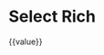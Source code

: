 # Select Rich

<div id="ex-build-01">
  <build ref="build" :data="data" :value="value" :errors="errors" ></build>
  <div>{{value}}</div>
</div>
<script>
var ex_build_01 = new Vue({
  el: '#ex-build-01',
  data: function () {
    var self = this
    var data = [
      {
        name: 'basic',
        title: '基本信息',
        labelWidth: 150,
        staticSuffix: '_static',
        fields: [
          {name: 'str1', label: '字符串1', placeholder: '请输入...', help: '帮助信息',
            info: 'info信息', required: true, rule: {type: 'email'}, onChange: function(value, data){
              self.$set(data, 'str2', value)
            }},
          {name: 'str2', label: '静态字符串2', static: true, required: true, format: function(v){
            return '<a href="#">' + v + '</a>'
          }},
          {name: 'select1', label: '选择1', type: 'select', static: false, 
            required: true, rule: {type: 'object'}, options: {
              rich: true,
              filterable: true, 
              remote: true, 
              clearable: true,
              remoteMethod: function(query, callback){
                setTimeout(function(){
                  if (query === 'a')
                    callback([{value:'A', label:'Test A', text: 'A'}, {value:'B', label:'Test B', text: 'B'}, {value:'C', label:'Test C', text: 'C'}])
                  else
                    callback([{value:'D', label:'Test D', text: 'D'}, {value:'E', label:'Test E', text: 'E'}, {value:'F', label:'Test F', text: 'F'}])
                  }, 1000)
              }
            },
            onChange: function (value, alldata) {
              self.$set(alldata, 'str', value.label || '')
            }
          },
          {name: 'str', label: '选择2', type: 'str', static: true},
        ],
        layout: [
          ['str1', 'str2'],
          ['select1', 'str'],
        ],
        boxOptions: {widthBorder: false, headerClass: 'primary'},
        buttons: {
          items: [
            [{label: '查看结果', type:'primary', onClick: function(target, data){
                console.log(target, data)
              }
            }],
            [{label: '设置Select1为D', type:'info', onClick: function(target, data){
                self.$set(self.value, 'select1', {value: 'D', label: '选项二'})
              }
            }],
            [{label: '设置Str1为Y', type:'info', onClick: function(target, data){
                self.$set(self.value, 'str1', 'Y')
              }
            }],
          ],
        }
      },
    ]
    return {
            data:data,
            value: {select1: '', str: ''},
            errors: {},
          }
  },
  methods: {
    save: function(error) {
      if (error) {
        this.$Message.error(error)
      } else {
        this.$Message.info('saved')
      }
    }
  },
  mounted: function () {
    var self = this
    setTimeout(function () {
      self.value = {select1: {value: 'A', label: '选项一'},
        str: 'aaaa',
        str1: 'X'
      }
    }, 1000)
  }
})
</script>
